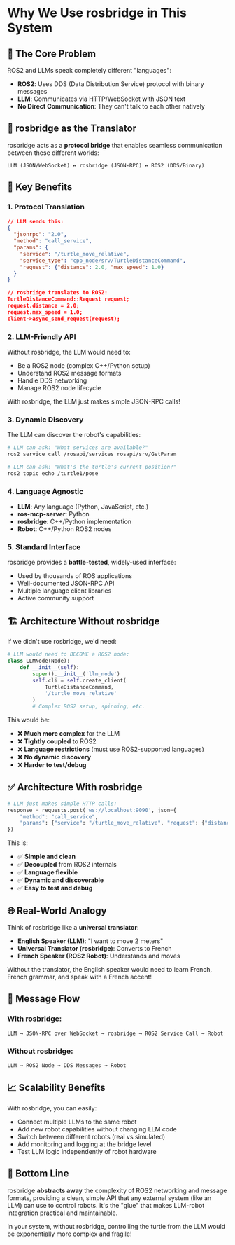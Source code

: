 # Why We Use rosbridge in This System

## 🎯 **The Core Problem**

ROS2 and LLMs speak completely different "languages":

- **ROS2**: Uses DDS (Data Distribution Service) protocol with binary messages
- **LLM**: Communicates via HTTP/WebSocket with JSON text
- **No Direct Communication**: They can't talk to each other natively

## 🔧 **rosbridge as the Translator**

rosbridge acts as a **protocol bridge** that enables seamless communication between these different worlds:

```
LLM (JSON/WebSocket) ↔ rosbridge (JSON-RPC) ↔ ROS2 (DDS/Binary)
```

## 🚀 **Key Benefits**

### 1. **Protocol Translation**
```json
// LLM sends this:
{
  "jsonrpc": "2.0",
  "method": "call_service",
  "params": {
    "service": "/turtle_move_relative",
    "service_type": "cpp_node/srv/TurtleDistanceCommand",
    "request": {"distance": 2.0, "max_speed": 1.0}
  }
}

// rosbridge translates to ROS2:
TurtleDistanceCommand::Request request;
request.distance = 2.0;
request.max_speed = 1.0;
client->async_send_request(request);
```

### 2. **LLM-Friendly API**
Without rosbridge, the LLM would need to:
- Be a ROS2 node (complex C++/Python setup)
- Understand ROS2 message formats
- Handle DDS networking
- Manage ROS2 node lifecycle

With rosbridge, the LLM just makes simple JSON-RPC calls!

### 3. **Dynamic Discovery**
The LLM can discover the robot's capabilities:
```bash
# LLM can ask: "What services are available?"
ros2 service call /rosapi/services rosapi/srv/GetParam

# LLM can ask: "What's the turtle's current position?"
ros2 topic echo /turtle1/pose
```

### 4. **Language Agnostic**
- **LLM**: Any language (Python, JavaScript, etc.)
- **ros-mcp-server**: Python
- **rosbridge**: C++/Python implementation
- **Robot**: C++/Python ROS2 nodes

### 5. **Standard Interface**
rosbridge provides a **battle-tested**, widely-used interface:
- Used by thousands of ROS applications
- Well-documented JSON-RPC API
- Multiple language client libraries
- Active community support

## 🏗️ **Architecture Without rosbridge**

If we didn't use rosbridge, we'd need:

```python
# LLM would need to BECOME a ROS2 node:
class LLMNode(Node):
    def __init__(self):
        super().__init__('llm_node')
        self.cli = self.create_client(
            TurtleDistanceCommand,
            '/turtle_move_relative'
        )
        # Complex ROS2 setup, spinning, etc.
```

This would be:
- ❌ **Much more complex** for the LLM
- ❌ **Tightly coupled** to ROS2
- ❌ **Language restrictions** (must use ROS2-supported languages)
- ❌ **No dynamic discovery**
- ❌ **Harder to test/debug**

## ✅ **Architecture With rosbridge**

```python
# LLM just makes simple HTTP calls:
response = requests.post('ws://localhost:9090', json={
    "method": "call_service",
    "params": {"service": "/turtle_move_relative", "request": {"distance": 2.0}}
})
```

This is:
- ✅ **Simple and clean**
- ✅ **Decoupled** from ROS2 internals
- ✅ **Language flexible**
- ✅ **Dynamic and discoverable**
- ✅ **Easy to test and debug**

## 🌐 **Real-World Analogy**

Think of rosbridge like a **universal translator**:

- **English Speaker (LLM)**: "I want to move 2 meters"
- **Universal Translator (rosbridge)**: Converts to French
- **French Speaker (ROS2 Robot)**: Understands and moves

Without the translator, the English speaker would need to learn French, French grammar, and speak with a French accent!

## 🔄 **Message Flow**

### With rosbridge:
```
LLM → JSON-RPC over WebSocket → rosbridge → ROS2 Service Call → Robot
```

### Without rosbridge:
```
LLM → ROS2 Node → DDS Messages → Robot
```

## 📈 **Scalability Benefits**

With rosbridge, you can easily:
- Connect multiple LLMs to the same robot
- Add new robot capabilities without changing LLM code
- Switch between different robots (real vs simulated)
- Add monitoring and logging at the bridge level
- Test LLM logic independently of robot hardware

## 🎯 **Bottom Line**

rosbridge **abstracts away** the complexity of ROS2 networking and message formats, providing a clean, simple API that any external system (like an LLM) can use to control robots. It's the "glue" that makes LLM-robot integration practical and maintainable.

In your system, without rosbridge, controlling the turtle from the LLM would be exponentially more complex and fragile!
